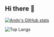 ## Hi there 👋


[![Andy's GitHub stats](https://github-readme-stats.vercel.app/api?username=AndyStevens98&theme=synthwave&show_icons=true&count_private=true&hide_border=1&include_all_commits=true&show=reviews,discussions_answered)](https://github.com/anuraghazra/github-readme-stats)


![Top Langs](https://github-readme-stats.vercel.app/api/top-langs/?username=AndyStevens98&layout=compact&theme=synthwave)
